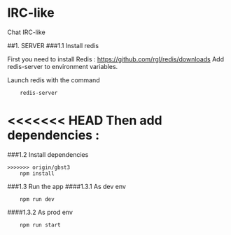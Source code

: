 # IRC-like
Chat IRC-like

##1. SERVER
###1.1 Install redis

First you need to install Redis :
https://github.com/rgl/redis/downloads
Add redis-server to environment variables.

Launch redis with the command

```
    redis-server
```

<<<<<<< HEAD
Then add dependencies :
=======
###1.2 Install dependencies
```
>>>>>>> origin/gbst3
    npm install
```

###1.3 Run the app
####1.3.1 As dev env
```
    npm run dev
```
####1.3.2 As prod env
```
    npm run start
```


